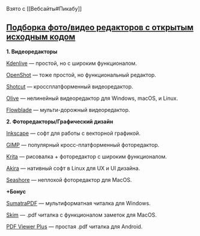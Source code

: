 
Взято с  [[Вебсайты#Пикабу]]
## [Подборка фото/видео редакторов с открытым исходным кодом](https://pikabu.ru/story/podborka_fotovideo_redaktorov_s_otkryityim_iskhodnyim_kodom_10526415)⁠⁠

**1. Видеоредакторы**

[Kdenlive](https://kdenlive.org/) — простой, но с широким функционалом.

[OpenShot](https://www.openshot.org/) — тоже простой, но функциональный редактор.

[Shotcut](https://www.shotcut.org/) — кроссплатформенный видеоредактор.

[Olive](https://www.olivevideoeditor.org/) — нелинейный видеоредактор для Windows, macOS, и Linux.

[Flowblade](https://jliljebl.github.io/flowblade/) — мульти-дорожный видеоредактор.

**2. Фоторедакторы/Графический дизайн**

[Inkscape](https://inkscape.org/) — софт для работы с векторной графикой.

[GIMP](https://www.gimp.org/) — популярный кросс-платформенный фоторедактор.

[Krita](https://krita.org/) — рисовалка + фоторедактор с широким функционалом.

[Akira](https://github.com/akiraux/Akira) — нативный софт в Linux для UX и UI дизайна.

[Seashore](https://github.com/robaho/seashore) — неплохой фоторедактор для MacOS.

**+Бонус**

[SumatraPDF](https://www.sumatrapdfreader.org/) — мультиформатная читалка для Windows.

[Skim](https://skim-app.sourceforge.io/) — .pdf читалка с функционалом заметок для MacOS.

[PDF Viewer Plus](https://github.com/JavaCafe01/PdfViewer) — простая .pdf читалка для Android.


